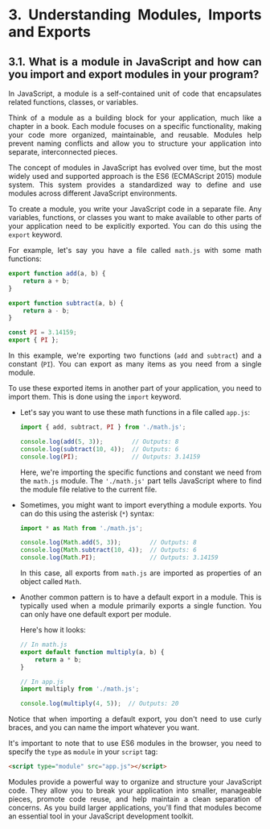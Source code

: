 <div style="text-align: justify">

# 3. Understanding Modules, Imports and Exports

## 3.1. What is a module in JavaScript and how can you import and export modules in your program?

In JavaScript, a module is a self-contained unit of code that encapsulates related functions, classes, or variables.

Think of a module as a building block for your application, much like a chapter in a book. Each module focuses on a specific functionality, making your code more organized, maintainable, and reusable. Modules help prevent naming conflicts and allow you to structure your application into separate, interconnected pieces.

The concept of modules in JavaScript has evolved over time, but the most widely used and supported approach is the ES6 (ECMAScript 2015) module system. This system provides a standardized way to define and use modules across different JavaScript environments.

To create a module, you write your JavaScript code in a separate file. Any variables, functions, or classes you want to make available to other parts of your application need to be explicitly exported. You can do this using the `export` keyword.

For example, let's say you have a file called `math.js` with some math functions:

```js
export function add(a, b) {
    return a + b;
}

export function subtract(a, b) {
    return a - b;
}

const PI = 3.14159;
export { PI };
```

In this example, we're exporting two functions (`add` and `subtract`) and a constant (`PI`). You can export as many items as you need from a single module.

To use these exported items in another part of your application, you need to import them. This is done using the `import` keyword.

- Let's say you want to use these math functions in a file called `app.js`:

    ```js
    import { add, subtract, PI } from './math.js';

    console.log(add(5, 3));        // Outputs: 8
    console.log(subtract(10, 4));  // Outputs: 6
    console.log(PI);               // Outputs: 3.14159
    ```

    Here, we're importing the specific functions and constant we need from the `math.js` module. The `'./math.js'` part tells JavaScript where to find the module file relative to the current file.

- Sometimes, you might want to import everything a module exports. You can do this using the asterisk (`*`) syntax:

    ```js
    import * as Math from './math.js';

    console.log(Math.add(5, 3));        // Outputs: 8
    console.log(Math.subtract(10, 4));  // Outputs: 6
    console.log(Math.PI);               // Outputs: 3.14159
    ```

    In this case, all exports from `math.js` are imported as properties of an object called `Math`.

- Another common pattern is to have a default export in a module. This is typically used when a module primarily exports a single function. You can only have one default export per module.

    Here's how it looks:

    ```js
    // In math.js
    export default function multiply(a, b) {
        return a * b;
    }

    // In app.js
    import multiply from './math.js';

    console.log(multiply(4, 5));  // Outputs: 20
    ```

Notice that when importing a default export, you don't need to use curly braces, and you can name the import whatever you want.

It's important to note that to use ES6 modules in the browser, you need to specify the `type` as `module` in your `script` tag:

```html
<script type="module" src="app.js"></script>
```

Modules provide a powerful way to organize and structure your JavaScript code. They allow you to break your application into smaller, manageable pieces, promote code reuse, and help maintain a clean separation of concerns. As you build larger applications, you'll find that modules become an essential tool in your JavaScript development toolkit.



</div>
